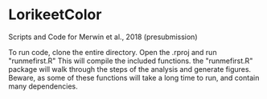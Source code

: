 # LorikeetColor
Scripts and Code for Merwin et al., 2018 (presubmission)

To run code, clone the entire directory. Open the .rproj and run "runmefirst.R" This will compile the included functions. 
the "runmefirst.R" package will walk through the steps of the analysis and generate figures. Beware, as some of these functions will take a long time to run, and contain many dependencies. 
